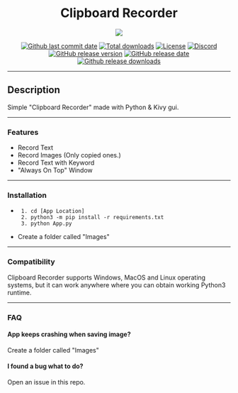 <div align="center">

# Clipboard Recorder

![](https://i.imgur.com/OnCpXFK.png)

[![Github last commit date](https://img.shields.io/github/last-commit/WiLuX-Source/Clipboard-Recorder.svg?label=Updated&logo=github&cacheSeconds=600)](https://github.com/WiLuX-Source/Clipboard-Recorder/commits)
[![Total downloads](https://img.shields.io/github/downloads/WiLuX-Source/Clipboard-Recorder/total.svg?label=Downloads&logo=github&cacheSeconds=600)](https://github.com/WiLuX-Source/Clipboard-Recorder/releases)
[![License](https://img.shields.io/github/license/WiLuX-Source/Clipboard-Recorder.svg?label=License&cacheSeconds=2592000)](https://github.com/WiLuX-Source/Clipboard-Recorder/blob/main/LICENSE)
[![Discord](https://img.shields.io/discord/852591290872233984.svg?color=7289da&label=Discord&logo=discord&logoColor=white&cacheSeconds=3600)](https://discord.gg/BvT98xY2rr)
[![GitHub release version](https://img.shields.io/github/v/release/WiLuX-Source/Clipboard-Recorder.svg?label=Version&logo=github&cacheSeconds=600)](https://github.com/WiLuX-Source/Clipboard-Recorder/releases)
[![GitHub release date](https://img.shields.io/github/release-date-pre/WiLuX-Source/Clipboard-Recorder.svg?label=Released&logo=github&cacheSeconds=600)](https://github.com/WiLuX-Source/Clipboard-Recorder/releases)
[![Github release downloads](https://img.shields.io/github/downloads-pre/WiLuX-Source/Clipboard-Recorder/latest/total.svg?label=Last+Downloads&logo=github&cacheSeconds=600)](https://github.com/WiLuX-Source/Clipboard-Recorder/releases)
</div>

---

## Description

Simple "Clipboard Recorder" made with Python & Kivy gui.

---

### Features

- Record Text
- Record Images (Only copied ones.)
- Record Text with Keyword
- "Always On Top" Window

---

### Installation

- ```console
   1. cd [App Location]
   2. python3 -m pip install -r requirements.txt
   3. python App.py
   ```
- Create a folder called "Images"

---

### Compatibility

Clipboard Recorder supports Windows, MacOS and Linux operating systems, but it can work anywhere where you can obtain working Python3 runtime.

---

### FAQ

#### App keeps crashing when saving image?
Create a folder called "Images"

#### I found a bug what to do?
Open an issue in this repo.
